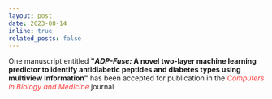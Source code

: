 ```yaml
---
layout: post
date: 2023-08-14
inline: true
related_posts: false
---
```


One manuscript entitled <b>"<i>ADP-Fuse:</i> A novel two-layer machine learning predictor to identify antidiabetic peptides and diabetes types using multiview information"</b> has been accepted for publication in the <span style="color: #FF3636;"><i>Computers in Biology and Medicine</i></span> journal
